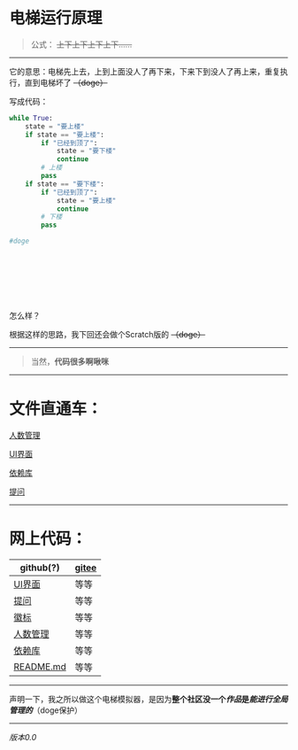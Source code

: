# 电梯运行原理
> 公式： ~~上下上下上下上下......~~

----------
它的意思：电梯先上去，上到上面没人了再下来，下来下到没人了再上来，重复执行，直到电梯坏了 ~~（doge）~~

写成代码：
```python
while True:
    state = "要上楼"
    if state == "要上楼":
        if "已经到顶了":
            state = "要下楼"
            continue
        # 上楼
        pass
    if state == "要下楼":
        if "已经到顶了":
            state = "要上楼"
            continue
        # 下楼
        pass

#doge
```


<br/><br/><br/><br/><br/><br/>怎么样？

根据这样的思路，我下回还会做个Scratch版的 ~~（doge）~~

----------

> 当然，**代码很多啊啾咪**

----------

# 文件直通车：
[人数管理](peoList.py)

[UI界面](main.py)

[依赖库](requirements.txt)

[提问](ask.py)

----------

# 网上代码：

| github(?)                                                                  | [gitee](https://gitee.com/ikun-lychee/py-elevator) |
|-----------------------------------------------------------------------------|----------------------------------------------------|
| [UI界面](https://github.com/ikun-lychee/pyElevator/blob/main/main.py)         | 等等                                                 |
| [提问](https://github.com/ikun-lychee/pyElevator/blob/main/ask.py)            | 等等                                                 |
| [徽标](https://github.com/ikun-lychee/pyElevator/blob/main/icon.png)          | 等等                                                 |
| [人数管理](https://github.com/ikun-lychee/pyElevator/blob/main/peoList.py)      | 等等                                                 |
| [依赖库](https://github.com/ikun-lychee/pyElevator/blob/main/requirements.txt) | 等等                                                 |
| [README.md](https://github.com/ikun-lychee/pyElevator/blob/main/README.md)  | 等等                                                 |



----------
声明一下，我之所以做这个电梯模拟器，是因为**整个社区没一个*作品*是*能进行全局管理的***（doge保护）

----------

*版本0.0*
